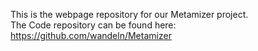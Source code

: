 This is the webpage repository for our Metamizer project.  
The Code repository can be found here: https://github.com/wandeln/Metamizer
